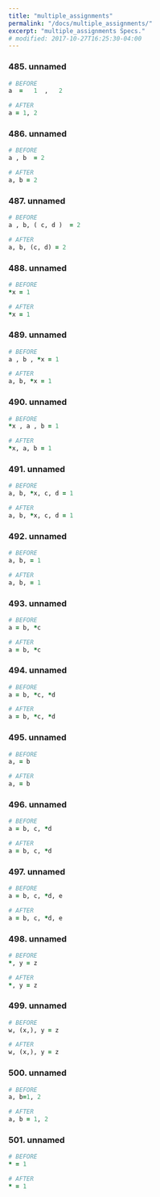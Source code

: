 ```yaml
---
title: "multiple_assignments"
permalink: "/docs/multiple_assignments/"
excerpt: "multiple_assignments Specs."
# modified: 2017-10-27T16:25:30-04:00
---
```

### 485. unnamed
```ruby
# BEFORE
a  =   1  ,   2
```
```ruby
# AFTER
a = 1, 2
```
### 486. unnamed
```ruby
# BEFORE
a , b  = 2
```
```ruby
# AFTER
a, b = 2
```
### 487. unnamed
```ruby
# BEFORE
a , b, ( c, d )  = 2
```
```ruby
# AFTER
a, b, (c, d) = 2
```
### 488. unnamed
```ruby
# BEFORE
*x = 1
```
```ruby
# AFTER
*x = 1
```
### 489. unnamed
```ruby
# BEFORE
a , b , *x = 1
```
```ruby
# AFTER
a, b, *x = 1
```
### 490. unnamed
```ruby
# BEFORE
*x , a , b = 1
```
```ruby
# AFTER
*x, a, b = 1
```
### 491. unnamed
```ruby
# BEFORE
a, b, *x, c, d = 1
```
```ruby
# AFTER
a, b, *x, c, d = 1
```
### 492. unnamed
```ruby
# BEFORE
a, b, = 1
```
```ruby
# AFTER
a, b, = 1
```
### 493. unnamed
```ruby
# BEFORE
a = b, *c
```
```ruby
# AFTER
a = b, *c
```
### 494. unnamed
```ruby
# BEFORE
a = b, *c, *d
```
```ruby
# AFTER
a = b, *c, *d
```
### 495. unnamed
```ruby
# BEFORE
a, = b
```
```ruby
# AFTER
a, = b
```
### 496. unnamed
```ruby
# BEFORE
a = b, c, *d
```
```ruby
# AFTER
a = b, c, *d
```
### 497. unnamed
```ruby
# BEFORE
a = b, c, *d, e
```
```ruby
# AFTER
a = b, c, *d, e
```
### 498. unnamed
```ruby
# BEFORE
*, y = z
```
```ruby
# AFTER
*, y = z
```
### 499. unnamed
```ruby
# BEFORE
w, (x,), y = z
```
```ruby
# AFTER
w, (x,), y = z
```
### 500. unnamed
```ruby
# BEFORE
a, b=1, 2
```
```ruby
# AFTER
a, b = 1, 2
```
### 501. unnamed
```ruby
# BEFORE
* = 1
```
```ruby
# AFTER
* = 1
```
